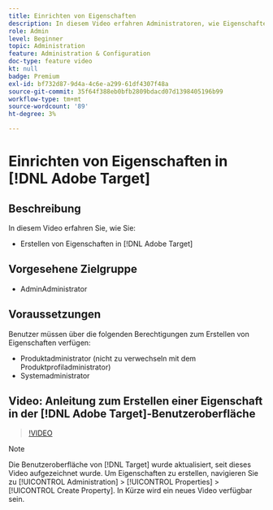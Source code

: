 ```yaml
---
title: Einrichten von Eigenschaften
description: In diesem Video erfahren Administratoren, wie Eigenschaften in Adobe Target erstellt werden.
role: Admin
level: Beginner
topic: Administration
feature: Administration & Configuration
doc-type: feature video
kt: null
badge: Premium
exl-id: bf732d87-9d4a-4c6e-a299-61df4307f48a
source-git-commit: 35f64f388eb0bfb2809bdacd07d1398405196b99
workflow-type: tm+mt
source-wordcount: '89'
ht-degree: 3%

---
```


# Einrichten von Eigenschaften in [!DNL Adobe Target]

## Beschreibung

In diesem Video erfahren Sie, wie Sie:

* Erstellen von Eigenschaften in [!DNL Adobe Target]

## Vorgesehene Zielgruppe

* AdminAdministrator

## Voraussetzungen 

Benutzer müssen über die folgenden Berechtigungen zum Erstellen von Eigenschaften verfügen:

* Produktadministrator (nicht zu verwechseln mit dem Produktprofiladministrator)
* Systemadministrator

## Video: Anleitung zum Erstellen einer Eigenschaft in der [!DNL Adobe Target]-Benutzeroberfläche

>[!VIDEO](https://video.tv.adobe.com/v/18990/?quality=12)

>[!NOTE]
>
>Die Benutzeroberfläche von [!DNL Target] wurde aktualisiert, seit dieses Video aufgezeichnet wurde. Um Eigenschaften zu erstellen, navigieren Sie zu [!UICONTROL Administration] > [!UICONTROL Properties] > [!UICONTROL Create Property]. In Kürze wird ein neues Video verfügbar sein.